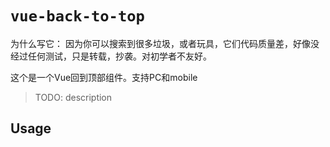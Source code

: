 # `vue-back-to-top`

为什么写它：
    因为你可以搜索到很多垃圾，或者玩具，它们代码质量差，好像没经过任何测试，只是转载，抄袭。对初学者不友好。


这个是一个Vue回到顶部组件。支持PC和mobile

> TODO: description

## Usage
